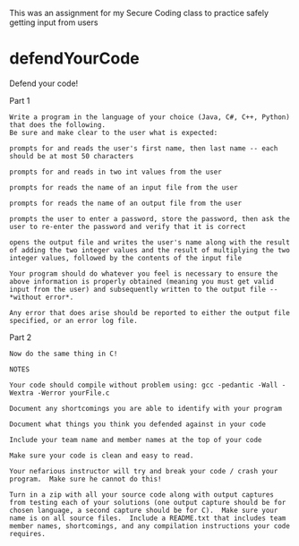 This was an assignment for my Secure Coding class to practice safely getting input from users


# defendYourCode
Defend your code!

Part 1

	Write a program in the language of your choice (Java, C#, C++, Python) that does the following. 
	Be sure and make clear to the user what is expected:

	prompts for and reads the user's first name, then last name -- each should be at most 50 characters

	prompts for and reads in two int values from the user

	prompts for reads the name of an input file from the user

	prompts for reads the name of an output file from the user

	prompts the user to enter a password, store the password, then ask the user to re-enter the password and verify that it is correct

	opens the output file and writes the user's name along with the result of adding the two integer values and the result of multiplying the two integer values, followed by the contents of the input file

	Your program should do whatever you feel is necessary to ensure the above information is properly obtained (meaning you must get valid input from the user) and subsequently written to the output file -- *without error*. 

	Any error that does arise should be reported to either the output file specified, or an error log file.

Part 2

	Now do the same thing in C!

	NOTES

	Your code should compile without problem using: gcc -pedantic -Wall -Wextra -Werror yourFile.c

	Document any shortcomings you are able to identify with your program

	Document what things you think you defended against in your code

	Include your team name and member names at the top of your code

	Make sure your code is clean and easy to read.

	Your nefarious instructor will try and break your code / crash your program.  Make sure he cannot do this!

	Turn in a zip with all your source code along with output captures from testing each of your solutions (one output capture should be for chosen language, a second capture should be for C).  Make sure your name is on all source files.  Include a README.txt that includes team member names, shortcomings, and any compilation instructions your code requires.
